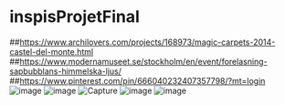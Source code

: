 # inspisProjetFinal
##https://www.archilovers.com/projects/168973/magic-carpets-2014-castel-del-monte.html
##https://www.modernamuseet.se/stockholm/en/event/forelasning-sapbubblans-himmelska-ljus/
##https://www.pinterest.com/pin/666040232407357798/?mt=login
![image](https://user-images.githubusercontent.com/90851849/187992937-2bc3334f-f691-423c-ac26-dbd55acf76fb.png)
![image](https://user-images.githubusercontent.com/90851849/187993050-34d8b787-ab31-4b33-abdb-62b743126943.png)
![Capture](https://user-images.githubusercontent.com/90851849/187993385-40e28729-9d80-4130-b92c-136cde1fdfae.PNG)
![image](https://user-images.githubusercontent.com/90851849/187994102-b99ab451-d400-4950-a847-6f0396e33377.png)
![image](https://user-images.githubusercontent.com/90851849/187994377-29fc124d-02d5-451a-ab3a-526d18dc7499.png)
